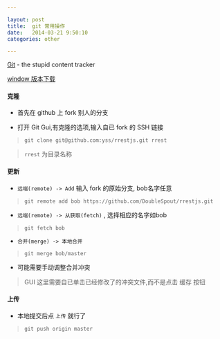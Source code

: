 ```yaml
---

layout: post
title:  git 常用操作
date:   2014-03-21 9:50:10
categories: other

---
```


[Git](https://github.com/git/git) - the stupid content tracker

[window 版本下载](http://git-scm.com/)

<!-- more -->


#### 克隆

 * 首先在 github 上 fork 别人的分支

 * 打开 Git Gui,有克隆的选项,输入自已 fork 的 SSH 链接

 > `git clone git@github.com:yss/rrestjs.git rrest`

 > `rrest` 为目录名称


#### 更新

 * `远端(remote) -> Add` 输入 fork 的原始分支, bob名字任意
 
 > `git remote add bob https://github.com/DoubleSpout/rrestjs.git`

 * `远端(remote) -> 从获取(fetch)` , 选择相应的名字如bob

 > `git fetch bob`

 * `合并(merge) -> 本地合并`

 > `git merge bob/master`

 * 可能需要手动调整合并冲突
 
 > GUI 这里需要自已单击已经修改了的冲突文件,而不是点击 缓存 按钮


#### 上传

 * 本地提交后点 `上传` 就行了

 > `git push origin master`